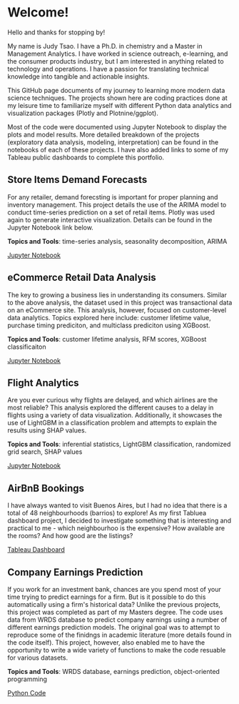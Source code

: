 # Welcome!

Hello and thanks for stopping by! 

My name is Judy Tsao. I have a Ph.D. in chemistry and a Master in Management Analytics. I have worked in science outreach, e-learning, and the consumer products industry, but I am interested in anything related to technology and operations. I have a passion for translating technical knowledge into tangible and actionable insights. 

This GitHub page documents of my journey to learning more modern data science techniques. The projects shown here are coding practices done at my leisure time to familiarize myself with different Python data analytics and visualization packages (Plotly and Plotnine/ggplot). 

Most of the code were documented using Jupyter Notebook to display the plots and model results. More detailed breakdown of the projects (exploratory data analysis, modeling, interpretation) can be found in the notebooks of each of these projects. I have also added links to some of my Tableau public dashboards to complete this portfolio.

## Store Items Demand Forecasts

For any retailer, demand forecsting is important for proper planning and inventory management. This project details the use of the ARIMA model to conduct time-series prediction on a set of retail items. Plotly was used again to generate interactive visualization. Details can be found in the Jupyter Notebook link below.

**Topics and Tools**: time-series analysis, seasonality decomposition, ARIMA

[Jupyter Notebook](https://github.com/tsaofa/Projects/blob/master/Demand%20Forecasting/Store%20Demand%20Forecasting.ipynb)


## eCommerce Retail Data Analysis

The key to growing a business lies in understanding its consumers. Similar to the above analysis, the dataset used in this project was transactional data on an eCommerce site. This analysis, however, focused on customer-level data analytics. Topics explored here include: customer lifetime value, purchase timing prediciton, and multiclass prediciton using XGBoost.

**Topics and Tools**: customer lifetime analysis, RFM scores, XGBoost classificaiton

[Jupyter Notebook](https://github.com/tsaofa/Projects/blob/master/eCommerce%20Analysis/eCommerce%20Analysis.ipynb)

## Flight Analytics

Are you ever curious why flights are delayed, and which airlines are the most reliable? This analysis explored the different causes to a delay in flights using a variety of data visualization. Additionally, it showcases the use of LightGBM in a classification problem and attempts to explain the results using SHAP values.

**Topics and Tools**: inferential statistics, LightGBM classification, randomized grid search, SHAP values

[Jupyter Notebook](https://github.com/tsaofa/Projects/blob/master/Flight%20Analytics/Flight%20Analytics.ipynb)

## AirBnB Bookings

I have always wanted to visit Buenos Aires, but I had no idea that there is a total of 48 neighbourhoods (barrios) to explore! As my first Tabluea dashboard project, I decided to investigate something that is interesting and practical to me - which neighbourhoo is the expensive? How available are the rooms? And how good are the listings?

[Tableau Dashboard](https://public.tableau.com/profile/judy.tsao#!/vizhome/BuenosAiresAirBnB/MainPage)


## Company Earnings Prediction

If you work for an investment bank, chances are you spend most of your time trying to predict earnings for a firm. But is it possible to do this automatically using a firm's historical data? Unlike the previous projects, this project was completed as part of my Masters degree. The code uses data from WRDS database to predict company earnings using a number of different earnings prediction models. The original goal was to attempt to reproduce some of the finidngs in academic literature (more details found in the code itself). This project, however, also enabled me to have the opportunity to write a wide variety of functions to make the code resuable for various datasets.

**Topics and Tools**: WRDS database, earnings prediction, object-oriented programming

[Python Code](https://github.com/tsaofa/Projects/blob/master/Earnings%20Prediction/AccountingProject.py)


